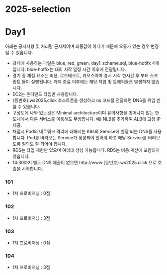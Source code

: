 # 2025-selection
# Day1
아래는 공지사항 및 처리량 근사치이며 최종값이 아니기 때문에 오류가 있는 경우 변경 될 수 있습니다.
- 과제에 사용하는 파일은 blue, red, green, day1_scheme.sql, blue-hotifx 4개입니다. blue-hotfix는 대회 시작 일정 시간 이후에 전달됩니다.
- 경기 중 채점 요소는 비용, 로드테스트, 카오스이며 경시 시작 한시간 후 부터 스크립트 들이 실행됩니다. 과제 종료 이후에는 해당 작업 및 트레픽들은 발생하지 않습니다.
- EC2는 온디맨드 타입만 사용합니다.
- {등번호}.ws2025.click 호스트존을 생성하고 ns 코드를 전달하면 DNS를 위임 받을 수 있습니다.
- 구성도에 나와 있는것은 Minimal architecture이며 유의사항을 벗어나지 않는 한도내에서 다른 서버스를 이용해도 무방합니다.
  예) NLB를 추가하여 ALB에 고정 IP 제공.
- 채점시 Pod의 네트워크 격리에 대해서는 K8s의 Service에 할당 되는 DNS를 사용합니다. Pod를 바라보는 Service가 생성되어 있어야 하고 해당 Service를 바라보도록 질의도 잘 되어야 합니다.
- RDS는 타입 제한만 있으며 여러대 생성 가능합니다. RDS는 비용 계산에 포함되지 않습니다.
- 14:30까지 별도 DNS 제출이 없으면 http://www.{등번호}.ws2025.click 으로 호출을 시작합니다.
### 101
- 1차 프로비저닝 : 0점

### 102
- 1차 프로비저닝 : 3점

### 103
- 1차 프로비저닝 : 0점

### 104
- 1차 프로비저닝 : 3점
